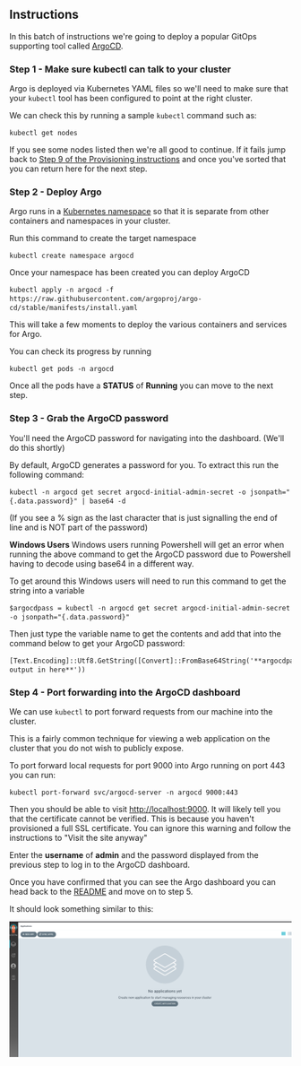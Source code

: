 ## Instructions

In this batch of instructions we're going to deploy a popular GitOps supporting tool called [ArgoCD](https://argo-cd.readthedocs.io/en/stable/).

### Step 1 - Make sure kubectl can talk to your cluster

Argo is deployed via Kubernetes YAML files so we'll need to make sure that your `kubectl` tool has been configured to point at the right cluster.

We can check this by running a sample `kubectl` command such as:

```
kubectl get nodes
```

If you see some nodes listed then we're all good to continue. If it fails jump back to [Step 9 of the Provisioning instructions](./PROVISIONING.md) and once you've sorted that you can return here for the next step.

### Step 2 - Deploy Argo

Argo runs in a [Kubernetes namespace](https://kubernetes.io/docs/concepts/overview/working-with-objects/namespaces/) so that it is separate from other containers and namespaces in your cluster.

Run this command to create the target namespace

```
kubectl create namespace argocd
```

Once your namespace has been created you can deploy ArgoCD

```
kubectl apply -n argocd -f https://raw.githubusercontent.com/argoproj/argo-cd/stable/manifests/install.yaml
```

This will take a few moments to deploy the various containers and services for Argo.

You can check its progress by running

```
kubectl get pods -n argocd
```

Once all the pods have a **STATUS** of **Running** you can move to the next step.

### Step 3 - Grab the ArgoCD password

You'll need the ArgoCD password for navigating into the dashboard. (We'll do this shortly)

By default, ArgoCD generates a password for you. To extract this run the following command:

```
kubectl -n argocd get secret argocd-initial-admin-secret -o jsonpath="{.data.password}" | base64 -d
```

(If you see a % sign as the last character that is just signalling the end of line and is NOT part of the password)

**Windows Users**
Windows users running Powershell will get an error when running the above command to get the ArgoCD password due to Powershell having to decode using base64 in a different way.

To get around this Windows users will need to run this command to get the string into a variable

```
$argocdpass = kubectl -n argocd get secret argocd-initial-admin-secret -o jsonpath="{.data.password}"
```

Then just type the variable name to get the contents and add that into the command below to get your ArgoCD password:

```
[Text.Encoding]::Utf8.GetString([Convert]::FromBase64String('**argocdpass output in here**'))
```

### Step 4 - Port forwarding into the ArgoCD dashboard

We can use `kubectl` to port forward requests from our machine into the cluster. 

This is a fairly common technique for viewing a web application on the cluster that you do not wish to publicly expose.

To port forward local requests for port 9000 into Argo running on port 443 you can run:

```
kubectl port-forward svc/argocd-server -n argocd 9000:443
```

Then you should be able to visit [http://localhost:9000](http://localhost:9000). It will likely tell you that the certificate cannot be verified. This is because you haven't provisioned a full SSL certificate. You can ignore this warning and follow the instructions to "Visit the site anyway"

Enter the **username** of **admin** and the password displayed from the previous step to log in to the ArgoCD dashboard.

Once you have confirmed that you can see the Argo dashboard you can head back to the [README](../README.md) and move on to step 5.

It should look something similar to this:

![Argo Dashboard](./images/argo_dashboard.png)
